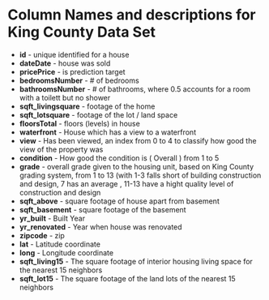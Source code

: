 # Column Names and descriptions for King County Data Set

- **id** - unique identified for a house
- **dateDate** - house was sold
- **pricePrice** - is prediction target
- **bedroomsNumber** - # of bedrooms
- **bathroomsNumber** - # of bathrooms, where 0.5 accounts for a room with a toilett but no shower
- **sqft_livingsquare** - footage of the home
- **sqft_lotsquare** - footage of the lot / land space
- **floorsTotal** - floors (levels) in house
- **waterfront** - House which has a view to a waterfront
- **view** - Has been viewed, an index from 0 to 4 to classify how good the view of the property was
- **condition** - How good the condition is ( Overall ) from 1 to 5
- **grade** - overall grade given to the housing unit, based on King County grading system, from 1 to 13 (with 1-3 falls short of building construction and design, 7 has an average , 11-13 have a hight quality level of construction and design
- **sqft_above** - square footage of house apart from basement
- **sqft_basement** - square footage of the basement
- **yr_built** - Built Year
- **yr_renovated** - Year when house was renovated
- **zipcode** - zip
- **lat** - Latitude coordinate
- **long** - Longitude coordinate
- **sqft_living15** - The square footage of interior housing living space for the nearest 15 neighbors
- **sqft_lot15** - The square footage of the land lots of the nearest 15 neighbors
